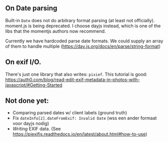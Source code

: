 
## On Date parsing
Built-in `Date` does not do arbitrary format parsing (at least not officially).
moment.js is being deprecated.
I choose dayjs instead, which is one of the libs that the momentjs authors now recommend.

Currently we have hardcoded parse date formats.
We could supply an array of them to handle multiple (https://day.js.org/docs/en/parse/string-format)

## On exif I/O.
There's just one library that also writes: `pixief`.
This tutorial is good: https://auth0.com/blog/read-edit-exif-metadata-in-photos-with-javascript/#Getting-Started

## Not done yet:
- Comparing parsed dates w/ client labels (ground truth)
- Fix `dateInfo[2].dateFromExif: Invalid Date` (wss een ander formaat voor dayjs nodig)
- _Writing_ EXIF data. (See https://piexifjs.readthedocs.io/en/latest/about.html#how-to-use)
